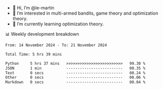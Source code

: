 - 👋 Hi, I’m @le-martin
- 👀 I’m interested in multi-armed bandits, game theory and optimization theory.
- 🌱 I’m currently learning optimization theory.
<!---- 💞️ I’m looking to collaborate on ...
- 📫 How to reach me ...-->

<!---
Tutorial for using WakaTime stats in GitHub profile: https://github.com/athul/waka-readme
-->

📊 Weekly development breakdown
<!--START_SECTION:waka-->

```txt
From: 14 November 2024 - To: 21 November 2024

Total Time: 5 hrs 39 mins

Python     5 hrs 37 mins   >>>>>>>>>>>>>>>>>>>>>>>>>   99.30 %
JSON       1 min           -------------------------   00.35 %
Text       0 secs          -------------------------   00.24 %
Other      0 secs          -------------------------   00.06 %
Markdown   0 secs          -------------------------   00.04 %
```

<!--END_SECTION:waka-->

<!---
le-martin/le-martin is a ✨ special ✨ repository because its `README.md` (this file) appears on your GitHub profile.
You can click the Preview link to take a look at your changes.
--->
